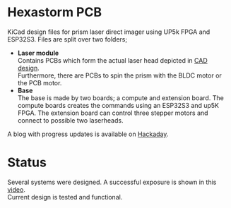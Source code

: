 # Hexastorm PCB
KiCad design files for prism laser direct imager using UP5k FPGA and ESP32S3.
Files are split over two folders;
 * **Laser module**  
    Contains PCBs which form the actual laser head depicted in  [CAD design](https://github.com/hstarmans/hexastorm_design).  
    Furthermore, there are PCBs to spin the prism with the BLDC motor or the PCB motor.
 * **Base**  
    The base is made by two boards; a compute and extension board.
    The compute boards creates the commands using an ESP32S3 and up5K FPGA. 
    The extension board can control three stepper motors and connect to possible two laserheads.  
    
A blog with progress updates is available on [Hackaday](https://hackaday.io/project/21933-open-hardware-fast-high-resolution-laser). 

# Status
Several systems were designed. A successful exposure is shown in this [video](https://youtu.be/dR09Tev0cPk).  
Current design is tested and functional.
